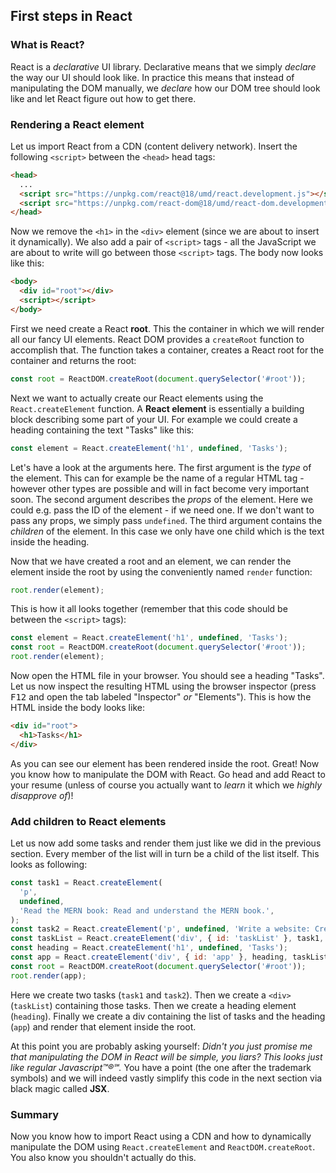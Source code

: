 ## First steps in React

### What is React?

React is a _declarative_ UI library. Declarative means that we simply _declare_ the way our UI should look like. In practice this means that instead of manipulating the DOM manually, we _declare_ how our DOM tree should look like and let React figure out how to get there.

### Rendering a React element

Let us import React from a CDN (content delivery network). Insert the following `<script>` between the `<head>` head tags:

```html
<head>
  ...
  <script src="https://unpkg.com/react@18/umd/react.development.js"></script>
  <script src="https://unpkg.com/react-dom@18/umd/react-dom.development.js"></script>
</head>
```

Now we remove the `<h1>` in the `<div>` element (since we are about to insert it dynamically). We also add a pair of `<script>` tags - all the JavaScript we are about to write will go between those `<script>` tags. The body now looks like this:

```html
<body>
  <div id="root"></div>
  <script></script>
</body>
```

First we need create a React **root**. This the container in which we will render all our fancy UI elements. React DOM provides a `createRoot` function to accomplish that. The function takes a container, creates a React root for the container and returns the root:

```javascript
const root = ReactDOM.createRoot(document.querySelector('#root'));
```

Next we want to actually create our React elements using the `React.createElement` function. A **React element** is essentially a building block describing some part of your UI. For example we could create a heading containing the text "Tasks" like this:

```javascript
const element = React.createElement('h1', undefined, 'Tasks');
```

Let's have a look at the arguments here. The first argument is the _type_ of the element. This can for example be the name of a regular HTML tag - however other types are possible and will in fact become very important soon. The second argument describes the _props_ of the element. Here we could e.g. pass the ID of the element - if we need one. If we don't want to pass any props, we simply pass `undefined`. The third argument contains the _children_ of the element. In this case we only have one child which is the text inside the heading.

Now that we have created a root and an element, we can render the element inside the root by using the conveniently named `render` function:

```javascript
root.render(element);
```

This is how it all looks together (remember that this code should be between the `<script>` tags):

```javascript
const element = React.createElement('h1', undefined, 'Tasks');
const root = ReactDOM.createRoot(document.querySelector('#root'));
root.render(element);
```

Now open the HTML file in your browser. You should see a heading "Tasks". Let us now inspect the resulting HTML using the browser inspector (press <kbd>F12</kbd> and open the tab labeled "Inspector" _or_ "Elements"). This is how the HTML inside the body looks like:

```html
<div id="root">
  <h1>Tasks</h1>
</div>
```

As you can see our element has been rendered inside the root. Great! Now you know how to manipulate the DOM with React. Go head and add React to your resume (unless of course you actually want to _learn_ it which we _highly disapprove of_)!

### Add children to React elements

Let us now add some tasks and render them just like we did in the previous section. Every member of the list will in turn be a child of the list itself. This looks as following:

```javascript
const task1 = React.createElement(
  'p',
  undefined,
  'Read the MERN book: Read and understand the MERN book.',
);
const task2 = React.createElement('p', undefined, 'Write a website: Create a new and cool website.');
const taskList = React.createElement('div', { id: 'taskList' }, task1, task2);
const heading = React.createElement('h1', undefined, 'Tasks');
const app = React.createElement('div', { id: 'app' }, heading, taskList);
const root = ReactDOM.createRoot(document.querySelector('#root'));
root.render(app);
```

Here we create two tasks (`task1` and `task2`). Then we create a `<div>` (`taskList`) containing those tasks. Then we create a heading element (`heading`). Finally we create a div containing the list of tasks and the heading (`app`) and render that element inside the root.

At this point you are probably asking yourself: _Didn't you just promise me that manipulating the DOM in React will be simple, you liars? This looks just like regular Javascript™®℠._ You have a point (the one after the trademark symbols) and we will indeed vastly simplify this code in the next section via black magic called **JSX**.

### Summary

Now you know how to import React using a CDN and how to dynamically manipulate the DOM using `React.createElement` and `ReactDOM.createRoot`. You also know you shouldn't actually do this.
